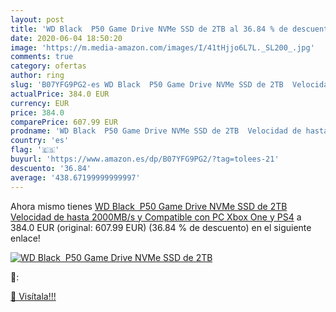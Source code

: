 ```yaml
---
layout: post
title: 'WD Black  P50 Game Drive NVMe SSD de 2TB al 36.84 % de descuento'
date: 2020-06-04 18:50:20
image: 'https://m.media-amazon.com/images/I/41tHjjo6L7L._SL200_.jpg'
comments: true
category: ofertas
author: ring
slug: 'B07YFG9PG2-es WD Black  P50 Game Drive NVMe SSD de 2TB  Velocidad de hasta 2000MB/s y Compatible con PC  Xbox One y PS4'
actualPrice: 384.0 EUR
currency: EUR
price: 384.0
comparePrice: 607.99 EUR
prodname: 'WD Black  P50 Game Drive NVMe SSD de 2TB  Velocidad de hasta 2000MB/s y Compatible con PC  Xbox One y PS4'
country: 'es'
flag: '🇪🇸'
buyurl: 'https://www.amazon.es/dp/B07YFG9PG2/?tag=tolees-21'
descuento: '36.84'
average: '438.67199999999997'
---
```


Ahora mismo tienes [WD Black  P50 Game Drive NVMe SSD de 2TB  Velocidad de hasta 2000MB/s y Compatible con PC  Xbox One y PS4](https://www.amazon.es/dp/B07YFG9PG2/?tag=tolees-21) a 384.0 EUR (original: 607.99 EUR) (36.84 %  de descuento) en el siguiente enlace!

[![WD Black  P50 Game Drive NVMe SSD de 2TB](https://m.media-amazon.com/images/I/41tHjjo6L7L._SL200_.jpg)](https://www.amazon.es/dp/B07YFG9PG2/?tag=tolees-21)

🔎:


[🛒 Visítala!!!](https://www.amazon.es/dp/B07YFG9PG2/?tag=tolees-21)
